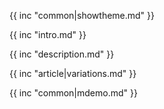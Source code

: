 {{ inc "common|showtheme.md" }}

{{ inc "intro.md" }}

{{ inc "description.md" }}

{{ inc "article|variations.md" }}

{{ inc "common|mdemo.md" }}



